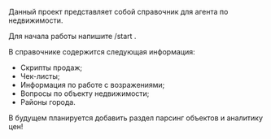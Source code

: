 Данный проект представляет собой справочник для 
агента по недвижимости. 

Для начала работы напишите /start .

В справочнике содержится следующая информация:
- Скрипты продаж;
- Чек-листы;
- Информация по работе с возражениями;
- Вопросы по объекту недвижимости;
- Районы города.


В будущем планируется добавить раздел парсинг объектов и 
аналитику цен! 